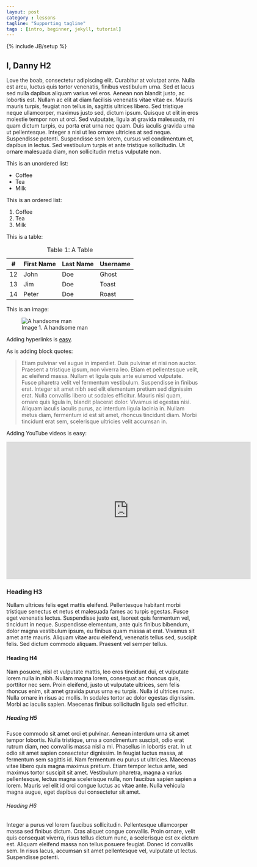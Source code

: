 ```yaml
---
layout: post
category : lessons
tagline: "Supporting tagline"
tags : [intro, beginner, jekyll, tutorial]
---
```

{% include JB/setup %}


## I, Danny H2
Love the boab, consectetur adipiscing elit. Curabitur at volutpat ante. Nulla est arcu, luctus quis tortor venenatis, finibus vestibulum urna. Sed et lacus sed nulla dapibus aliquam varius vel eros. Aenean non blandit justo, ac lobortis est. Nullam ac elit at diam facilisis venenatis vitae vitae ex. Mauris mauris turpis, feugiat non tellus in, sagittis ultrices libero. Sed tristique neque ullamcorper, maximus justo sed, dictum ipsum. Quisque ut elit in eros molestie tempor non ut orci. Sed vulputate, ligula at gravida malesuada, mi quam dictum turpis, eu porta erat urna nec quam. Duis iaculis gravida urna ut pellentesque. Integer a nisi ut leo ornare ultricies at sed neque. Suspendisse potenti. Suspendisse sem lorem, cursus vel condimentum et, dapibus in lectus. Sed vestibulum turpis et ante tristique sollicitudin. Ut ornare malesuada diam, non sollicitudin metus vulputate non.

This is an unordered list:

- Coffee
- Tea
- Milk


This is an ordered list:

1. Coffee
2. Tea
3. Milk


This is a table:

<table class="table">
  <thead>
      <tr>
        <th>#</th>
        <th>First Name</th>
        <th>Last Name</th>
        <th>Username</th>
      </tr>
    </thead>
  <tbody>
    <tr>
      <td>12</td>
      <td>John</td>
      <td>Doe</td>
      <td>Ghost</td>
    </tr>
    <tr>
      <td>13</td>
      <td>Jim</td>
      <td>Doe</td>
      <td>Toast</td>
    </tr>
    <tr>
      <td>14</td>
      <td>Peter</td>
      <td>Doe</td>
      <td>Roast</td>
    </tr>
  </tbody>
  <caption>Table 1: A Table</caption>
</table>

This is an image:

<figure class="figure">
  <img src="{{site.url}}/assets/images/main_man.jpg" class="center-block img-responsive" alt="A handsome man">
  <figcaption class="figure-caption text-center">Image 1. A handsome man</figcaption>
</figure>

Adding hyperlinks is [easy](https://www.google.com).

As is adding block quotes:

>Etiam pulvinar vel augue in imperdiet. Duis pulvinar et nisi non auctor. Praesent a tristique ipsum, non viverra leo. Etiam et pellentesque velit, ac eleifend massa. Nullam et ligula quis ante euismod vulputate. Fusce pharetra velit vel fermentum vestibulum. Suspendisse in finibus erat. Integer sit amet nibh sed elit elementum pretium sed dignissim erat. Nulla convallis libero ut sodales efficitur. Mauris nisl quam, ornare quis ligula in, blandit placerat dolor. Vivamus id egestas nisi. Aliquam iaculis iaculis purus, ac interdum ligula lacinia in. Nullam metus diam, fermentum id est sit amet, rhoncus tincidunt diam. Morbi tincidunt erat sem, scelerisque ultricies velit accumsan in.

Adding YouTube videos is easy:

<div class="embed-responsive embed-responsive-16by9 text-center">
  <iframe id="ytplayer" type="text/html" width="640" height="360"
  src="https://www.youtube.com/embed/M7lc1UVf-VE?autoplay=0&origin=http://example.com"
  frameborder="0"></iframe>
</div>


### Heading H3

Nullam ultrices felis eget mattis eleifend. Pellentesque habitant morbi tristique senectus et netus et malesuada fames ac turpis egestas. Fusce eget venenatis lectus. Suspendisse justo est, laoreet quis fermentum vel, tincidunt in neque. Suspendisse elementum, ante quis finibus bibendum, dolor magna vestibulum ipsum, eu finibus quam massa at erat. Vivamus sit amet ante mauris. Aliquam vitae arcu eleifend, venenatis tellus sed, suscipit felis. Sed dictum commodo aliquam. Praesent vel semper tellus.

#### Heading H4

Nam posuere, nisl et vulputate mattis, leo eros tincidunt dui, et vulputate lorem nulla in nibh. Nullam magna lorem, consequat ac rhoncus quis, porttitor nec sem. Proin eleifend, justo ut vulputate ultrices, sem felis rhoncus enim, sit amet gravida purus urna eu turpis. Nulla id ultrices nunc. Nulla ornare in risus ac mollis. In sodales tortor ac dolor egestas dignissim. Morbi ac iaculis sapien. Maecenas finibus sollicitudin ligula sed efficitur.

##### Heading H5

Fusce commodo sit amet orci et pulvinar. Aenean interdum urna sit amet tempor lobortis. Nulla tristique, urna a condimentum suscipit, odio erat rutrum diam, nec convallis massa nisl a mi. Phasellus in lobortis erat. In ut odio sit amet sapien consectetur dignissim. In feugiat luctus massa, at fermentum sem sagittis id. Nam fermentum eu purus ut ultricies. Maecenas vitae libero quis magna maximus pretium. Etiam tempor lectus ante, sed maximus tortor suscipit sit amet. Vestibulum pharetra, magna a varius pellentesque, lectus magna scelerisque nulla, non faucibus sapien sapien a lorem. Mauris vel elit id orci congue luctus ac vitae ante. Nulla vehicula magna augue, eget dapibus dui consectetur sit amet.

###### Heading H6

Integer a purus vel lorem faucibus sollicitudin. Pellentesque ullamcorper massa sed finibus dictum. Cras aliquet congue convallis. Proin ornare, velit quis consequat viverra, risus tellus dictum nunc, a scelerisque est ex dictum est. Aliquam eleifend massa non tellus posuere feugiat. Donec id convallis sem. In risus lacus, accumsan sit amet pellentesque vel, vulputate ut lectus. Suspendisse potenti.